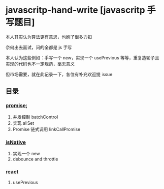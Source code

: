 # javascritp-hand-write [javascritp 手写题目]

本人其实认为算法更有意思，也刷了很多力扣

奈何出去面试，问的全都是 js 手写

本人认为这些例如：手写一个 new，实现一个 usePrevious 等等，重复造轮子且实现的代码也不一定规范，毫无意义

但市场需要，就在此记录一下，各位有补充欢迎提 issue

## 目录

### [promise](./promise/);

1. 并发控制 batchControl
2. 实现 allSet
3. Promise 链式调用 linkCallPromise

### [jsNative](./jsNative/)

1. 实现一个 new
2. debounce and throttle

### [react](./react/)

1. usePrevious
